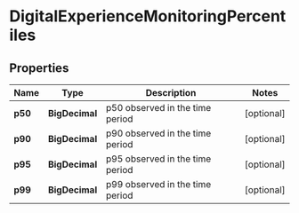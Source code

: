 

# DigitalExperienceMonitoringPercentiles


## Properties

| Name | Type | Description | Notes |
|------------ | ------------- | ------------- | -------------|
|**p50** | **BigDecimal** | p50 observed in the time period |  [optional] |
|**p90** | **BigDecimal** | p90 observed in the time period |  [optional] |
|**p95** | **BigDecimal** | p95 observed in the time period |  [optional] |
|**p99** | **BigDecimal** | p99 observed in the time period |  [optional] |



